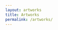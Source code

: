 ```yaml
---
layout: artworks
title: Artworks
permalink: /artworks/
---
```

<!-- {% for artwork in site.artworks %}
**{{ artwork.artist }}**
[*{{ artwork.title }}* ({{ artwork.date | date : "%Y"}})]({{ artwork.url }})

{% endfor %} -->